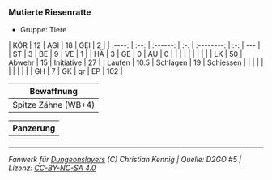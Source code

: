 ### Mutierte Riesenratte

- Gruppe: Tiere

|  KÖR   |  12  |   AGI    | 18  |    GEI     |  2  |
| :----: | :--: | :------: | :-: | :--------: | :-: | --- |
|   ST   |  3   |    BE    |  9  |     VE     |  1  |
|   HÄ   |  3   |    GE    |  0  |     AU     |  0  |
|        |      |          |     |            |     |     |
|   LK   |  50  |  Abwehr  | 15  | Initiative | 27  |
| Laufen | 10.5 | Schlagen | 19  | Schiessen  |     |
|        |      |          |     |            |     |     |
|   GH   |  7   |    GK    | gr  |     EP     | 102 |

|     Bewaffnung      |
| :-----------------: |
| Spitze Zähne (WB+4) |

| Panzerung |
| :-------: |
|           |

---

_Fanwerk für [Dungeonslayers](https://www.dungeonslayers.net/) (C) Christian Kennig | Quelle: D2GO #5 | Lizenz: [CC-BY-NC-SA 4.0](https://creativecommons.org/licenses/by-nc-sa/4.0/deed.de)_

